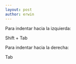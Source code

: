 ```yaml
---
layout: post
author: erwin
---
```

Para indentar hacia la izquierda:

Shift + Tab

Para indentar hacia la derecha:

Tab
